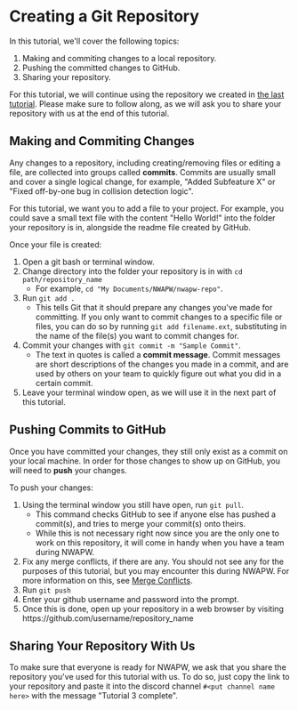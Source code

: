 # Creating a Git Repository

In this tutorial, we'll cover the following topics:

1. Making and commiting changes to a local repository.
2. Pushing the committed changes to GitHub.
3. Sharing your repository.

For this tutorial, we will continue using the repository we created in [the last tutorial](2-creating-repository.md). Please make sure to follow along, as we will ask you to share your repository with us at the end of this tutorial.

## Making and Commiting Changes

Any changes to a repository, including creating/removing files or editing a file, are collected into groups called **commits**. Commits are usually small and cover a single logical change, for example, "Added Subfeature X" or "Fixed off-by-one bug in collision detection logic".

For this tutorial, we want you to add a file to your project. For example, you could save a small text file with the content "Hello World!" into the folder your repository is in, alongside the readme file created by GitHub.

Once your file is created:

1. Open a git bash or terminal window.
2. Change directory into the folder your repository is in with `cd path/repository_name`
   - For example, `cd "My Documents/NWAPW/nwapw-repo"`.
3. Run `git add .`
   - This tells Git that it should prepare any changes you've made for committing. If you only want to commit changes to a specific file or files, you can do so by running `git add filename.ext`, substituting in the name of the file(s) you want to commit changes for.
4. Commit your changes with `git commit -m "Sample Commit"`.
   - The text in quotes is called a **commit message**. Commit messages are short descriptions of the changes you made in a commit, and are used by others on your team to quickly figure out what you did in a certain commit.
5. Leave your terminal window open, as we will use it in the next part of this tutorial.

## Pushing Commits to GitHub

Once you have committed your changes, they still only exist as a commit on your local machine. In order for those changes to show up on GitHub, you will need to **push** your changes.

To push your changes:

1. Using the terminal window you still have open, run `git pull`.
   - This command checks GitHub to see if anyone else has pushed a commit(s), and tries to merge your commit(s) onto theirs.
   - While this is not necessary right now since you are the only one to work on this repository, it will come in handy when you have a team during NWAPW.
2. Fix any merge conflicts, if there are any. You should not see any for the purposes of this tutorial, but you may encounter this during NWAPW. For more information on this, see [Merge Conflicts](4-merge-conflicts).
3. Run `git push`
4. Enter your github username and password into the prompt.
5. Once this is done, open up your repository in a web browser by visiting ht<span>tps://github.com/username/repository_n</span>ame
<!-- put the span block in the url so that it isn't hyperlinked -->

## Sharing Your Repository With Us

To make sure that everyone is ready for NWAPW, we ask that you share the repository you've used for this tutorial with us. To do so, just copy the link to your repository and paste it into the discord channel `#<put channel name here>` with the message "Tutorial 3 complete".
